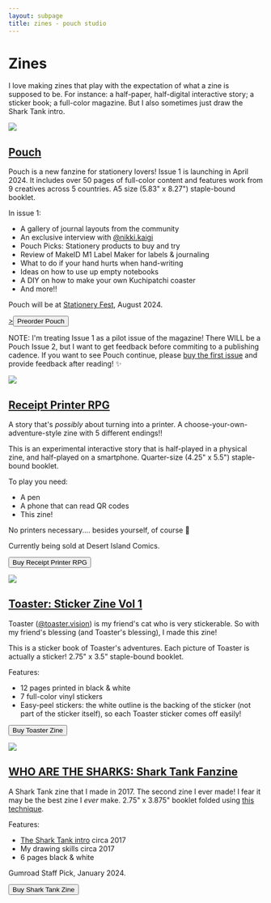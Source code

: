 ```yaml
---
layout: subpage
title: zines - pouch studio
---
```


# Zines

I love making zines that play with the expectation of what a zine is supposed to be. For instance: a half-paper, half-digital interactive story; a sticker book; a full-color magazine. But I also sometimes just draw the Shark Tank intro.

<div class="display-table">

  <div class="display-cover" id="pouch">
    <a href="http://pouchmagazine.com/" target="_blank"><img src="/images/cover2.png" id="display-pouch-cover" class="shadowed"/></a>
  </div>
  <div class="display-desc">
    <h2><a href="http://pouchmagazine.com/" target="_blank">Pouch</a></h2>
    <p>Pouch is a new fanzine for stationery lovers! Issue 1 is launching in April 2024. It includes over 50 pages of full-color content and features work from 9 creatives across 5 countries. A5 size (5.83" x 8.27") staple-bound booklet.</p>
    <p>In issue 1:</p>
    <ul>
      <li>A gallery of journal layouts from the community
      <li>An exclusive interview with <a href="https://www.instagram.com/nikki.kaigi/">@nikki.kaigi</a>
      <li>Pouch Picks: Stationery products to buy and try
      <li>Review of MakeID M1 Label Maker for labels & journaling
      <li>What to do if your hand hurts when hand-writing
      <li>Ideas on how to use up empty notebooks
      <li>A DIY on how to make your own Kuchipatchi coaster
      <li>And more!!
    </ul>
    <p>Pouch will be at <a href="https://stationeryfestival.com/" target="_blank">Stationery Fest</a>, August 2024.</p>
    <p>
      <a href="https://payhip.com/b/DFxGZ" target="_blank">><button>Preorder Pouch</button></a>
    </p>
    <p class="note">NOTE: I'm treating Issue 1 as a pilot issue of the magazine! There WILL be a Pouch Issue 2, but I want to get feedback before commiting to a publishing cadence. If you want to see Pouch continue, please <a href="https://payhip.com/b/DFxGZ" target="_blank">buy the first issue</a> and provide feedback after reading! ✨</p>
</p>
  </div>

  <div class="display-cover">
    <a href="https://payhip.com/b/v4GWK" target="_blank"><img src="/images/zines/rprpg-cover.png" id="display-rprpg-cover"/></a>
  </div>
  <div class="display-desc">
    <h2><a href="https://payhip.com/b/v4GWK" target="_blank">Receipt Printer RPG</a></h2>
    <p>
      A story that's <em>possibly</em> about turning into a printer. A choose-your-own-adventure-style zine with 5 different endings!!
    </p>
    <p>
      This is an experimental interactive story that is half-played in a physical zine, and half-played on a smartphone. Quarter-size (4.25" x 5.5") staple-bound booklet.
    </p>
    <p>To play you need:</p>
    <ul>
      <li>A pen
      <li>A phone that can read QR codes
      <li>This zine!
    </ul>
    <p>No printers necessary.... besides yourself, of course 🤫</p>
    <p>Currently being sold at Desert Island Comics.</p>
    <p>
      <a href="https://payhip.com/b/v4GWK" target="_blank"><button>Buy Receipt Printer RPG</button></a>
    </p>
  </div>

  <div class="display-cover">
    <a href="https://payhip.com/b/WNMhT" target="_blank">
      <img src="/images/zines/toaster-cover.png" id="display-toaster-cover"/>
    </a>
  </div>
  <div class="display-desc">
    <h2><a href="https://payhip.com/b/WNMhT" target="_blank">Toaster: Sticker Zine Vol 1</a></h2>
    <p>Toaster (<a href="https://www.instagram.com/toaster.vision/" target="_blank">@toaster.vision</a>) is my friend's cat who is very stickerable. So with my friend's blessing (and Toaster's blessing), I made this zine!</p>
    <p>This is a sticker book of Toaster's adventures. Each picture of Toaster is actually a sticker! 2.75" x 3.5" staple-bound booklet.</p>
    <p>Features:</p>
    <ul>
      <li>12 pages printed in black & white
      <li>7 full-color vinyl stickers 
      <li>Easy-peel stickers: the white outline is the backing of the sticker (not part of the sticker itself), so each Toaster sticker comes off easily!
    </ul>
    <p>
      <a href="https://payhip.com/b/WNMhT" target="_blank"><button>Buy Toaster Zine</button></a>
    </p>
  </div>

  <div class="display-cover">
    <a href="https://payhip.com/b/mSNDq" target="_blank"><img src="/images/zines/sharktankcover.png" id="display-sharktank-cover"/></a>
  </div>
  <div class="display-desc">
    <h2><a href="https://payhip.com/b/mSNDq" target="_blank">WHO ARE THE SHARKS: Shark Tank Fanzine</a></h2>
    <p>A Shark Tank zine that I made in 2017. The second zine I ever made! I fear it may be the best zine I <em>ever</em> make. 2.75" x 3.875" booklet folded using <a href="https://en.wikibooks.org/wiki/Zine_Making/Putting_pages_together#An_8-sided_zine_from_1_sheet_with_1_cut" target="_blank">this technique</a>.</p>
    <p>Features:</p>
    <ul>
      <li><a href="https://www.youtube.com/watch?v=bftncsOgSR8" target="_blank">The Shark Tank intro</a> circa 2017
      <li>My drawing skills circa 2017
      <li>6 pages black & white
    </ul>
    <p>Gumroad Staff Pick, January 2024.</p>
    <p>
      <a href="https://payhip.com/b/mSNDq" target="_blank"><button>Buy Shark Tank Zine</button></a>
    </p>
  </div>

</div>
